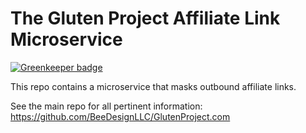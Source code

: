 # The Gluten Project Affiliate Link Microservice

[![Greenkeeper badge](https://badges.greenkeeper.io/BeeDesignLLC/GlutenProject-linkcom.svg)](https://greenkeeper.io/)

This repo contains a microservice that masks outbound affiliate links.

See the main repo for all pertinent information: https://github.com/BeeDesignLLC/GlutenProject.com


